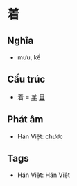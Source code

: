 # 着

## Nghĩa

* mưu, kế

## Cấu trúc
* 着 = [羊](羊.md) [目](目.md)

## Phát âm

* Hán Việt: chước

## Tags
* Hán Việt: Hán Việt

<script>window.HANZI_FIELD='着';</script>
